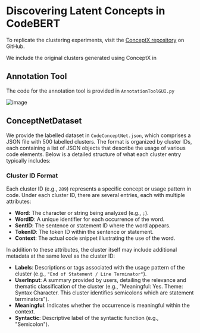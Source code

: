 # Discovering Latent Concepts in CodeBERT

To replicate the clustering experiments, visit the [ConceptX repository](https://github.com/hsajjad/ConceptX) on GitHub.

We include the original clusters generated using ConceptX in 

## Annotation Tool
The code for the annotation tool is provided in `AnnotationToolGUI.py`

![image](https://github.com/arushisharma17/Redundancy-and-Concept-Analysis-for-Code-Trained-Language-Models/assets/28835447/763d90f9-afea-41c1-9462-2d4dd7e32fa8)

## ConceptNetDataset

We provide the labelled dataset in `CodeConceptNet.json`, which comprises a JSON file with 500 labelled clusters. The format is organized by cluster IDs, each containing a list of JSON objects that describe the usage of various code elements. Below is a detailed structure of what each cluster entry typically includes:

### Cluster ID Format
Each cluster ID (e.g., `289`) represents a specific concept or usage pattern in code. Under each cluster ID, there are several entries, each with multiple attributes:

- **Word**: The character or string being analyzed (e.g., `;`).
- **WordID**: A unique identifier for each occurrence of the word.
- **SentID**: The sentence or statement ID where the word appears.
- **TokenID**: The token ID within the sentence or statement.
- **Context**: The actual code snippet illustrating the use of the word.

In addition to these attributes, the cluster itself may include additional metadata at the same level as the cluster ID:

- **Labels**: Descriptions or tags associated with the usage pattern of the cluster (e.g., `"End of Statement / Line Terminator"`).
- **UserInput**: A summary provided by users, detailing the relevance and thematic classification of the cluster (e.g., "Meaningful: Yes. Theme: Syntax Character. This cluster identifies semicolons which are statement terminators").
- **Meaningful**: Indicates whether the occurrence is meaningful within the context.
- **Syntactic**: Descriptive label of the syntactic function (e.g., "Semicolon").
